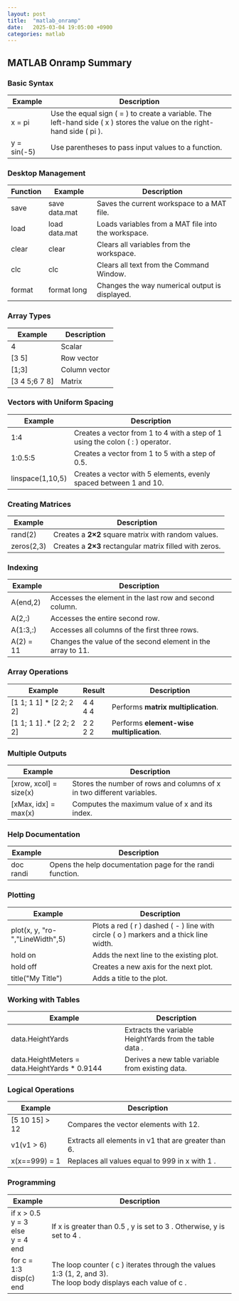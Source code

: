 ```yaml
---
layout: post
title:  "matlab_onramp"
date:   2025-03-04 19:05:00 +0900
categories: matlab
---
```



## MATLAB Onramp Summary

### **Basic Syntax**
| Example | Description |
|---------|------------|
|  x = pi  | Use the equal sign ( = ) to create a variable. The left-hand side ( x ) stores the value on the right-hand side ( pi ). |
|  y = sin(-5)  | Use parentheses to pass input values to a function. |

### **Desktop Management**
| Function | Example | Description |
|----------|--------|------------|
|  save  |  save data.mat  | Saves the current workspace to a MAT file. |
|  load  |  load data.mat  | Loads variables from a MAT file into the workspace. |
|  clear  |  clear  | Clears all variables from the workspace. |
|  clc  |  clc  | Clears all text from the Command Window. |
|  format  |  format long  | Changes the way numerical output is displayed. |

### **Array Types**
| Example | Description |
|---------|------------|
|  4  | Scalar |
|  [3 5]  | Row vector |
|  [1;3]  | Column vector |
|  [3 4 5;6 7 8]  | Matrix |

### **Vectors with Uniform Spacing**
| Example | Description |
|---------|------------|
|  1:4  | Creates a vector from 1 to 4 with a step of 1 using the colon ( : ) operator. |
|  1:0.5:5  | Creates a vector from 1 to 5 with a step of 0.5. |
|  linspace(1,10,5)  | Creates a vector with 5 elements, evenly spaced between 1 and 10. |

### **Creating Matrices**
| Example | Description |
|---------|------------|
|  rand(2)  | Creates a **2×2** square matrix with random values. |
|  zeros(2,3)  | Creates a **2×3** rectangular matrix filled with zeros. |

### **Indexing**
| Example | Description |
|---------|------------|
|  A(end,2)  | Accesses the element in the last row and second column. |
|  A(2,:)  | Accesses the entire second row. |
|  A(1:3,:)  | Accesses all columns of the first three rows. |
|  A(2) = 11  | Changes the value of the second element in the array to 11. |

### **Array Operations**
| Example | Result | Description |
|---------|--------|------------|
|  [1 1; 1 1] * [2 2; 2 2]  |  4 4  <br>  4 4  | Performs **matrix multiplication**. |
|  [1 1; 1 1] .* [2 2; 2 2]  |  2 2  <br>  2 2  | Performs **element-wise multiplication**. |

### **Multiple Outputs**
| Example | Description |
|---------|------------|
|  [xrow, xcol] = size(x)  | Stores the number of rows and columns of  x  in two different variables. |
|  [xMax, idx] = max(x)  | Computes the maximum value of  x  and its index. |

### **Help Documentation**
| Example | Description |
|---------|------------|
|  doc randi  | Opens the help documentation page for the  randi  function. |

### **Plotting**
| Example | Description |
|---------|------------|
|  plot(x, y, "ro-","LineWidth",5)  | Plots a red ( r ) dashed ( - ) line with circle ( o ) markers and a thick line width. |
|  hold on  | Adds the next line to the existing plot. |
|  hold off  | Creates a new axis for the next plot. |
|  title("My Title")  | Adds a title to the plot. |

### **Working with Tables**
| Example | Description |
|---------|------------|
|  data.HeightYards  | Extracts the variable  HeightYards  from the table  data . |
|  data.HeightMeters = data.HeightYards * 0.9144  | Derives a new table variable from existing data. |

### **Logical Operations**
| Example | Description |
|---------|------------|
|  [5 10 15] > 12  | Compares the vector elements with 12. |
|  v1(v1 > 6)  | Extracts all elements in  v1  that are greater than 6. |
|  x(x==999) = 1  | Replaces all values equal to  999  in  x  with  1 . |

### **Programming**
| Example | Description |
|---------|------------|
|  if x > 0.5  <br>  y = 3  <br>  else  <br>  y = 4  <br>  end  | If  x  is greater than  0.5 ,  y  is set to  3 . Otherwise,  y  is set to  4 . |
|  for c = 1:3  <br>  disp(c)  <br>  end  | The loop counter ( c ) iterates through the values  1:3  (1, 2, and 3). <br> The loop body displays each value of  c . |


